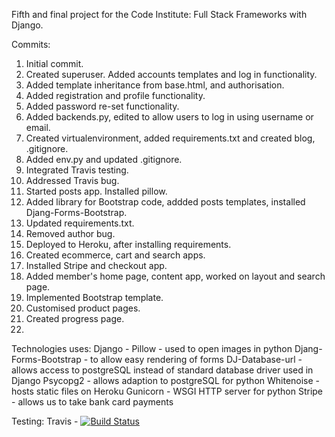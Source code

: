 Fifth and final project for the Code Institute: Full Stack Frameworks with Django.


Commits:
1. Initial commit. 
2. Created superuser. Added accounts templates and log in functionality.
3. Added template inheritance from base.html, and authorisation.
4. Added registration and profile functionality.
5. Added password re-set functionality.
6. Added backends.py, edited to allow users to log in using username or email.
7. Created virtualenvironment, added requirements.txt and created blog, .gitignore.
8. Added env.py and updated .gitignore.
9. Integrated Travis testing.
10. Addressed Travis bug.
11. Started posts app. Installed pillow. 
12. Added library for Bootstrap code, addded posts templates, installed Djang-Forms-Bootstrap.
13. Updated requirements.txt.
14. Removed author bug.
15. Deployed to Heroku, after installing requirements.
16. Created ecommerce, cart and search apps.
17. Installed Stripe and checkout app.
18. Added member's home page, content app, worked on layout and search page.
19. Implemented Bootstrap template.
20. Customised product pages.
21. Created progress page.
22. 

Technologies uses:
Django - 
Pillow - used to open images in python
Djang-Forms-Bootstrap - to allow easy rendering of forms
DJ-Database-url - allows access to postgreSQL instead of standard database driver used in Django
Psycopg2 - allows adaption to postgreSQL for python
Whitenoise - hosts static files on Heroku
Gunicorn - WSGI HTTP server for python
Stripe - allows us to take bank card payments

Testing:
Travis - 
[![Build Status](https://travis-ci.org/sarahcrosby/project-five-django.svg?branch=master)](https://travis-ci.org/sarahcrosby/project-five-django)